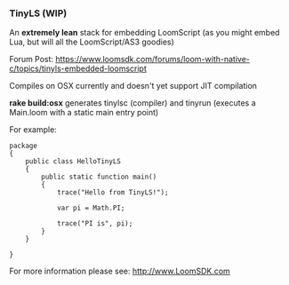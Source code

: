 ### TinyLS (WIP)

An **extremely lean** stack for embedding LoomScript (as you might embed Lua, but will all the LoomScript/AS3 goodies)

Forum Post: https://www.loomsdk.com/forums/loom-with-native-c/topics/tinyls-embedded-loomscript

Compiles on OSX currently and doesn't yet support JIT compilation

**rake build:osx** generates tinylsc (compiler) and tinyrun (executes a Main.loom with a static main entry point)

For example:

```as3
package
{
    public class HelloTinyLS
    {
        public static function main()
        {
            trace("Hello from TinyLS!");

            var pi = Math.PI;

            trace("PI is", pi);
        }
    }

}
```

For more information please see: http://www.LoomSDK.com
